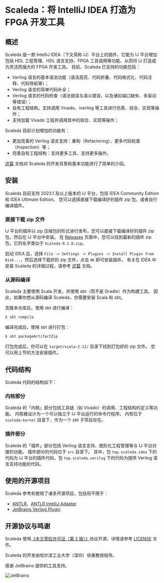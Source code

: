 # Scaleda：将 IntelliJ IDEA 打造为 FPGA 开发工具

## 概述

Scaleda 是一款 IntelliJ IDEA（下文简称 IJ）平台上的插件，它能为 IJ 平台增加包括 HDL 工程管理、HDL 语言支持、FPGA 工具调用等功能，从而将 IJ 打造成为灵活而强大的 FPGA 开发工具。
目前，Scaleda 已支持的功能包括：

 - Verilog 语言的基本语法功能（语法高亮、代码折叠、代码格式化、代码注释、代码导航等）；
 - Verilog 语言的简单代码补全；
 - Verilog 语言的代码检查（语法错误与语义错误，以及诸如端口缺失、多驱动等错误）；
 - 自有工程结构，支持调用 Vivado、iverilog 等工具进行仿真、综合、实现等操作；
 - 支持加载 Vivado 工程并调用其中的综合、实现等操作；

Scaleda 目前计划增加的功能有：
 - 更加完善的 Verilog 语言支持：重构（Refactoring）、更多代码检查（Inspection）等；
 - 完善自有工程结构：支持更多工具、支持更多操作。

[这篇](./docs/INTRODUCTION.md) 文档对 Scaleda 的开发背景和基本功能进行了简单的介绍。

## 安装

Scaleda 目前支持 2023.1 及以上版本的 IJ 平台，包括 IDEA Community Edition 和 IDEA Ultimate Edition。
您可以选择直接下载编译好的插件 zip 包，或者自行编译插件。

### 直接下载 zip 文件

IJ 平台的插件以 zip 压缩包的形式进行发布，您可以直接下载编译好的插件 zip 包，然后在 IJ 平台中安装。
在 [Releases](https://github.com/Scaleda/Scaleda/releases) 页面中，您可以找到最新的插件 zip 包，它的名字类似于 `Scaleda-0.1.0.zip`。

启动 IDEA 后，选择 `File -> Settings -> Plugins -> Install Plugin from Disk...`，然后选择下载好的 zip 文件，点击 `OK` 即可安装插件。
有关在 IDEA 中安装 Scaleda 的详细过程，请参考 [这篇](./docs/INSTALLATION.md) 文档。

### 从源码编译

Scaleda 主要使用 Scala 开发，并使用 sbt（而不是 Gradle）作为构建工具。
因此，如果你想从源码编译 Scaleda，你需要安装 Scala 和 sbt。

克隆本仓库后，使用 sbt 进行编译：

```bash
$ sbt compile
```

编译完成后，使用 sbt 进行打包：

```bash
$ sbt packageArtifactZip
```

打包完成后，你可以在 `target/scala-2.12/` 目录下找到打包好的 zip 文件。
您可以用上节的方法安装插件。

## 代码结构

Scaleda 代码的结构如下：

### 内核部分

Scaleda 的「内核」部分包括工具链（如 Vivado）的调用、工程结构的定义等功能。
内核被设计为一个可以独立于 IJ 平台运行的命令行程序。
内核位于 `scaleda-kernel` 目录下，作为一个 sbt 子项目存在。

### 插件部分

Scaleda 的「插件」部分包括 Verilog 语言支持、图形化工程管理等与 IJ 平台对接的功能。
插件部分的代码位于 `src` 目录下。
其中，包 `top.scaleda.idea` 下的代码为 IJ 平台的插件代码，包 `top.scaleda.verilog` 下的代码为提供 Verilog 语言支持功能的代码。

## 使用的开源项目

Scaleda 参考和使用了诸多开源项目，包括但不限于：

 - [ANTLR](https://github.com/antlr/antlr4)、[ANTLR IntelliJ Adapter](https://github.com/antlr/antlr4-intellij-adaptor)
 - [JetBrains Verilog Plugin](https://github.com/MrTsepa/jetbrains-verilog-plugin/)

## 开源协议与鸣谢

Scaleda 使用[《木兰宽松许可证（第 2 版）》](https://license.coscl.org.cn/MulanPSL2)协议开源，详情请参考 [LICENSE](LICENSE) 文件。

Scaleda 的开发由哈尔滨工业大学（深圳）徐勇教授指导。

感谢 JetBrains 提供的工具支持。

![JetBrains](https://resources.jetbrains.com/storage/products/company/brand/logos/jb_beam.svg)

